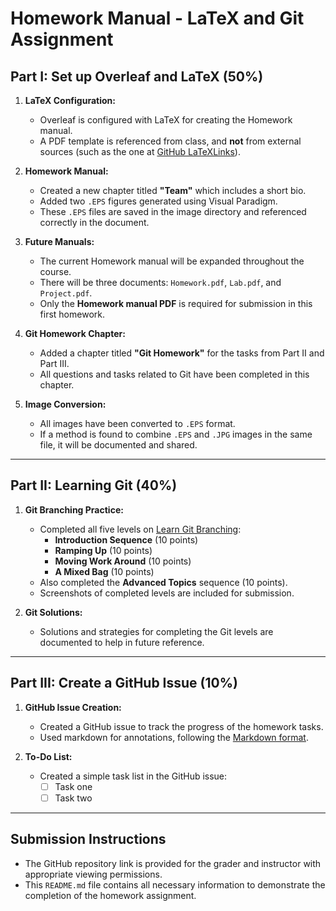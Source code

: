 # Homework Manual - LaTeX and Git Assignment

## Part I: Set up Overleaf and LaTeX (50%)

1. **LaTeX Configuration:**
   - Overleaf is configured with LaTeX for creating the Homework manual.
   - A PDF template is referenced from class, and **not** from external sources (such as the one at [GitHub LaTeXLinks](https://github.com/dariandm/LaTeXLinks)).

2. **Homework Manual:**
   - Created a new chapter titled **"Team"** which includes a short bio.
   - Added two `.EPS` figures generated using Visual Paradigm.
   - These `.EPS` files are saved in the image directory and referenced correctly in the document.

3. **Future Manuals:**
   - The current Homework manual will be expanded throughout the course.
   - There will be three documents: `Homework.pdf`, `Lab.pdf`, and `Project.pdf`.
   - Only the **Homework manual PDF** is required for submission in this first homework.

4. **Git Homework Chapter:**
   - Added a chapter titled **"Git Homework"** for the tasks from Part II and Part III.
   - All questions and tasks related to Git have been completed in this chapter.

5. **Image Conversion:**
   - All images have been converted to `.EPS` format.
   - If a method is found to combine `.EPS` and `.JPG` images in the same file, it will be documented and shared.

---

## Part II: Learning Git (40%)

1. **Git Branching Practice:**
   - Completed all five levels on [Learn Git Branching](https://learngitbranching.js.org/):
     - **Introduction Sequence** (10 points)
     - **Ramping Up** (10 points)
     - **Moving Work Around** (10 points)
     - **A Mixed Bag** (10 points)
   - Also completed the **Advanced Topics** sequence (10 points).
   - Screenshots of completed levels are included for submission.

2. **Git Solutions:**
   - Solutions and strategies for completing the Git levels are documented to help in future reference.

---

## Part III: Create a GitHub Issue (10%)

1. **GitHub Issue Creation:**
   - Created a GitHub issue to track the progress of the homework tasks.
   - Used markdown for annotations, following the [Markdown format](https://github.com/chrisparnin/EngineeringBasics/blob/master/MarkdownEditors.md#markdown).

2. **To-Do List:**
   - Created a simple task list in the GitHub issue:
     - [ ] Task one
     - [ ] Task two

---

## Submission Instructions

- The GitHub repository link is provided for the grader and instructor with appropriate viewing permissions.
- This `README.md` file contains all necessary information to demonstrate the completion of the homework assignment.
